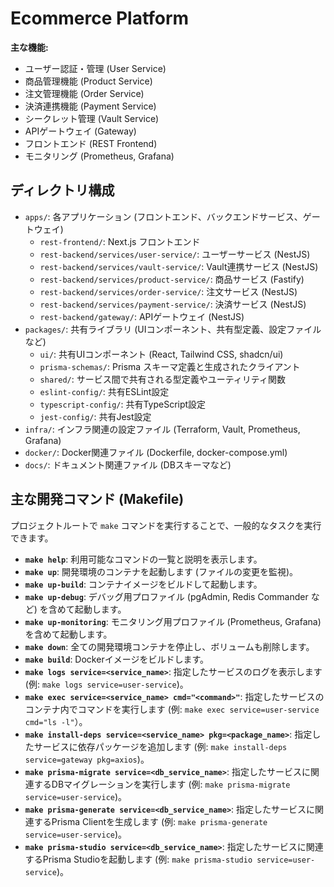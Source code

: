 # Ecommerce Platform

**主な機能:**

- ユーザー認証・管理 (User Service)
- 商品管理機能 (Product Service)
- 注文管理機能 (Order Service)
- 決済連携機能 (Payment Service)
- シークレット管理 (Vault Service)
- APIゲートウェイ (Gateway)
- フロントエンド (REST Frontend)
- モニタリング (Prometheus, Grafana)

## ディレクトリ構成

- `apps/`: 各アプリケーション (フロントエンド、バックエンドサービス、ゲートウェイ)
  - `rest-frontend/`: Next.js フロントエンド
  - `rest-backend/services/user-service/`: ユーザーサービス (NestJS)
  - `rest-backend/services/vault-service/`: Vault連携サービス (NestJS)
  - `rest-backend/services/product-service/`: 商品サービス (Fastify)
  - `rest-backend/services/order-service/`: 注文サービス (NestJS)
  - `rest-backend/services/payment-service/`: 決済サービス (NestJS)
  - `rest-backend/gateway/`: APIゲートウェイ (NestJS)
- `packages/`: 共有ライブラリ (UIコンポーネント、共有型定義、設定ファイルなど)
  - `ui/`: 共有UIコンポーネント (React, Tailwind CSS, shadcn/ui)
  - `prisma-schemas/`: Prisma スキーマ定義と生成されたクライアント
  - `shared/`: サービス間で共有される型定義やユーティリティ関数
  - `eslint-config/`: 共有ESLint設定
  - `typescript-config/`: 共有TypeScript設定
  - `jest-config/`: 共有Jest設定
- `infra/`: インフラ関連の設定ファイル (Terraform, Vault, Prometheus, Grafana)
- `docker/`: Docker関連ファイル (Dockerfile, docker-compose.yml)
- `docs/`: ドキュメント関連ファイル (DBスキーマなど)

## 主な開発コマンド (Makefile)

プロジェクトルートで `make` コマンドを実行することで、一般的なタスクを実行できます。

- **`make help`**: 利用可能なコマンドの一覧と説明を表示します。
- **`make up`**: 開発環境のコンテナを起動します (ファイルの変更を監視)。
- **`make up-build`**: コンテナイメージをビルドして起動します。
- **`make up-debug`**: デバッグ用プロファイル (pgAdmin, Redis Commander など) を含めて起動します。
- **`make up-monitoring`**: モニタリング用プロファイル (Prometheus, Grafana) を含めて起動します。
- **`make down`**: 全ての開発環境コンテナを停止し、ボリュームも削除します。
- **`make build`**: Dockerイメージをビルドします。
- **`make logs service=<service_name>`**: 指定したサービスのログを表示します (例: `make logs service=user-service`)。
- **`make exec service=<service_name> cmd="<command>"`**: 指定したサービスのコンテナ内でコマンドを実行します (例: `make exec service=user-service cmd="ls -l"`）。
- **`make install-deps service=<service_name> pkg=<package_name>`**: 指定したサービスに依存パッケージを追加します (例: `make install-deps service=gateway pkg=axios`)。
- **`make prisma-migrate service=<db_service_name>`**: 指定したサービスに関連するDBマイグレーションを実行します (例: `make prisma-migrate service=user-service`)。
- **`make prisma-generate service=<db_service_name>`**: 指定したサービスに関連するPrisma Clientを生成します (例: `make prisma-generate service=user-service`)。
- **`make prisma-studio service=<db_service_name>`**: 指定したサービスに関連するPrisma Studioを起動します (例: `make prisma-studio service=user-service`)。
